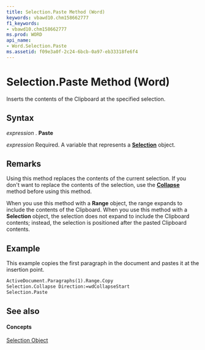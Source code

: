 ```yaml
---
title: Selection.Paste Method (Word)
keywords: vbawd10.chm158662777
f1_keywords:
- vbawd10.chm158662777
ms.prod: WORD
api_name:
- Word.Selection.Paste
ms.assetid: f09e3a0f-2c24-6bcb-0a97-eb33318fe6f4
---
```



# Selection.Paste Method (Word)

Inserts the contents of the Clipboard at the specified selection.


## Syntax

 _expression_ . **Paste**

 _expression_ Required. A variable that represents a **[Selection](selection-object-word.md)** object.


## Remarks

Using this method replaces the contents of the current selection. If you don't want to replace the contents of the selection, use the  **[Collapse](selection-collapse-method-word.md)** method before using this method.

When you use this method with a  **Range** object, the range expands to include the contents of the Clipboard. When you use this method with a **Selection** object, the selection does not expand to include the Clipboard contents; instead, the selection is positioned after the pasted Clipboard contents.


## Example

This example copies the first paragraph in the document and pastes it at the insertion point.


```vb
ActiveDocument.Paragraphs(1).Range.Copy 
Selection.Collapse Direction:=wdCollapseStart 
Selection.Paste
```


## See also


#### Concepts


[Selection Object](selection-object-word.md)

